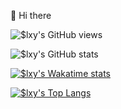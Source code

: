 👋 Hi there

![$lxy's GitHub views](https://api.ghprofile.me/view?username=Sytroxitz&color=f7347a)

![$lxy's GitHub stats](https://github-readme-stats.vercel.app/api?username=Sytroxitz&show_icons=true&theme=radical)

[![$lxy's Wakatime stats](https://github-readme-stats.vercel.app/api/wakatime?username=Slxy_Txz)](https://github.com/anuraghazra/github-readme-stats)

[![$lxy's Top Langs](https://github-readme-stats.vercel.app/api/top-langs/?username=Sytroxitz&layout=compact)](https://github.com/anuraghazra/github-readme-stats)


<!---
- 👋 Hi, I’m @Sytroxitz
- 👀 I’m interested in ...
- 🌱 I’m currently learning ...
- 💞️ I’m looking to collaborate on ...
- 📫 How to reach me ...
--->

<!---
Sytroxitz/Sytroxitz is a ✨ special ✨ repository because its `README.md` (this file) appears on your GitHub profile.
You can click the Preview link to take a look at your changes.
--->
